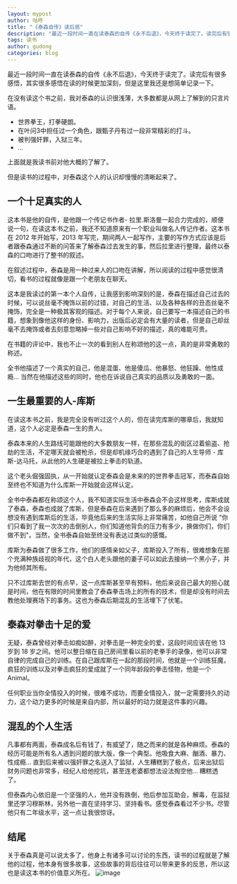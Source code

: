 ```yaml
---
layout: mypost
author: 咕咚
title: "《泰森自传》读后感"
description: "最近一段时间一直在读泰森的自传《永不后退》，今天终于读完了。读完后有很多感悟，其实很多感悟在读的时候更加深刻，但是这里我还是想简单记录一下。"
tags: 读书 
author: gudong
categories: blog
---
```



最近一段时间一直在读泰森的自传《永不后退》，今天终于读完了。读完后有很多感悟，其实很多感悟在读的时候更加深刻，但是这里我还是想简单记录一下。

在没有读这个书之前，我对泰森的认识很浅薄，大多数都是从网上了解到的只言片语。

- 世界拳王，打拳硬朗。
- 在叶问3中担任过一个角色，跟甄子丹有过一段非常精彩的打斗。
- 被判强奸罪，入狱三年。
- ...

上面就是我读书前对他大概的了解了。

但是读书的过程中，对泰森这个人的认识却慢慢的清晰起来了。

## 一个十足真实的人

这本书是他的自传，是他跟一个传记书作者- 拉里.斯洛曼一起合力完成的，顺便说一句，在读这本书之前，我还不知道原来有一个职业叫做名人传记作者。这本书在 2012 年开始写，2013 年写完，期间两人一起写作，主要的写作方式应该是后者跟泰森通过不断的问答来了解泰森过去发生的事，然后拉里进行整理，最终以泰森的口吻进行了整书的叙述。

在叙述过程中，泰森是用一种过来人的口吻在讲解，所以阅读的过程中感觉很清切，看书的过程就像是跟一个老朋友在聊天。

这本是我读过的第一本个人自传，让我感到影响深刻的是，泰森在描述自己过去的时候，可以说丝毫不掩饰以前的过错，对自己的生活、以及各种各样的丑态丝毫不掩饰，完全是一种极其客观的描述。对于每个人来说，自己要写一本描述自己的书籍，想象到像他这样的身份、影响力，出版后必定会有大量的读者，但是自己却丝毫不去掩饰或者去刻意忽略掉一些对自己影响不好的描述，真的难能可贵。

在书籍的评论中，我也不止一次的看到别人在称颂他的这一点，真的是非常勇敢的称述。

全书他描述了一个真实的自己，他是混蛋、他是傻瓜、他暴怒、他狂躁、他性成瘾… 当然在他描述这些的同时，他也在诉说自己真实的品质以及勇敢的一面。

## 一生最重要的人-库斯

在读这本书之前，我是完全没有听过这个人的，但在读完库斯的哪章后，我就知道，这个人必定是泰森一生的贵人。

泰森本来的人生路线可能跟他的大多数朋友一样，在那些混乱的街区过着偷盗、抢劫的生活，不定哪天就会被枪杀，但是却机缘巧合的遇到了自己的人生导师 - 库斯-达马托，从此他的人生硬是被拉上拳击的轨道。

这个老头倔强固执，从一开始就认定泰森会是未来的的世界拳击冠军，而泰森自始至终也不知道为什么库斯一开始就会这样认定。

全书中泰森都在称颂这个人，我不知道实际生活中泰森会不会这样思考，库斯成就了泰森，泰森也成就了库斯，但是泰森在后来遇到了那么多的麻烦后，他会不会设想没有遇到库斯后的生活，毕竟他后来的生活实际上非常痛苦，如他自己所说 "你们只看到了我一次次的击倒别人，你们知道他背负的压力有多少，换做你们，你们做不到"。当然，全书泰森自始至终没有表达过类似的感慨。

库斯为泰森做了很多工作，他们的感情亲如父子，库斯投入了所有，很难想象在那个充满种族歧视的年代，这个白人老头跟他的妻子可以如此去接纳一个黑小子，并为他倾其所有。

只不过库斯去世的有点早，这一点库斯甚至早有预料，他后来说自己最大的担心就是时间，他在有限的时间里教会了泰森拳击场上的所有的技术，但是却没有时间去教他处理赛场下的事务。这也为泰森后期混乱的生活埋下了伏笔。

## 泰森对拳击十足的爱

无疑，泰森曾经对拳击如痴如醉，对拳击是一种完全的爱，这段时间应该在他 13 岁到 18 岁之间。他可以整日缩在自己房间里看以前的老拳手的录像，他可以非常自律的完成自己的训练。在自己跟库斯在一起的那段时间，他就是一个训练狂魔，疯狂的训练以及对拳击疯狂的爱成就了一个同年龄段的拳击怪物，他是一个 Animal。

任何职业当你全情投入的时候，很难不成功，而要全情投入，就一定需要持久的动力，这个动力更多的时候是来自内部，所以最好的动力就是这件事的兴趣。

## 混乱的个人生活

凡事都有两面，泰森成名后有钱了，有威望了，随之而来的就是各种麻烦。泰森的经历可能是所有名人遇到问题的放大版，像一个典型。他吸食大麻、酗酒、暴力、性成瘾… 直到后来被以强奸罪之名送入了监狱，人生糟糕到了极点，后来出狱后财务问题也非常多，经纪人给他挖坑，甚至连老婆都想法设法掏空他… 糟糕透了。

但泰森内心依旧是一个坚强的人，他并没有跌倒，他后参加互助会，解毒，在监狱里还学习穆斯林，另外他一直在坚持学习、坚持看书。感觉泰森看过不少书。尽管他只有二年级水平，这一点让我很惊讶。

## 结尾

关于泰森真是可以说太多了，他身上有诸多可以讨论的东西，读书的过程就是了解他的过程，他本身有很多故事，这些故事的背后往往可以带来更多的反思，所以这也是读这本书的价值意义所在。
![image](http://upload-images.jianshu.io/upload_images/588640-8bd3023c7f6d9fac.jpg?imageMogr2/auto-orient/strip%7CimageView2/2/w/1240)
